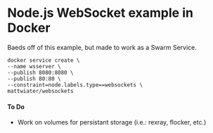 # Node.js WebSocket example in Docker

Baeds off of this example, but made to work as a Swarm Service.

```
docker service create \
--name wsserver \
--publish 8080:8080 \
--publish 80:80 \
--constraint=node.labels.type==websockets \
mattwiater/websockets
```

#### To Do
* Work on volumes for persistant storage (i.e.: rexray, flocker, etc.)
